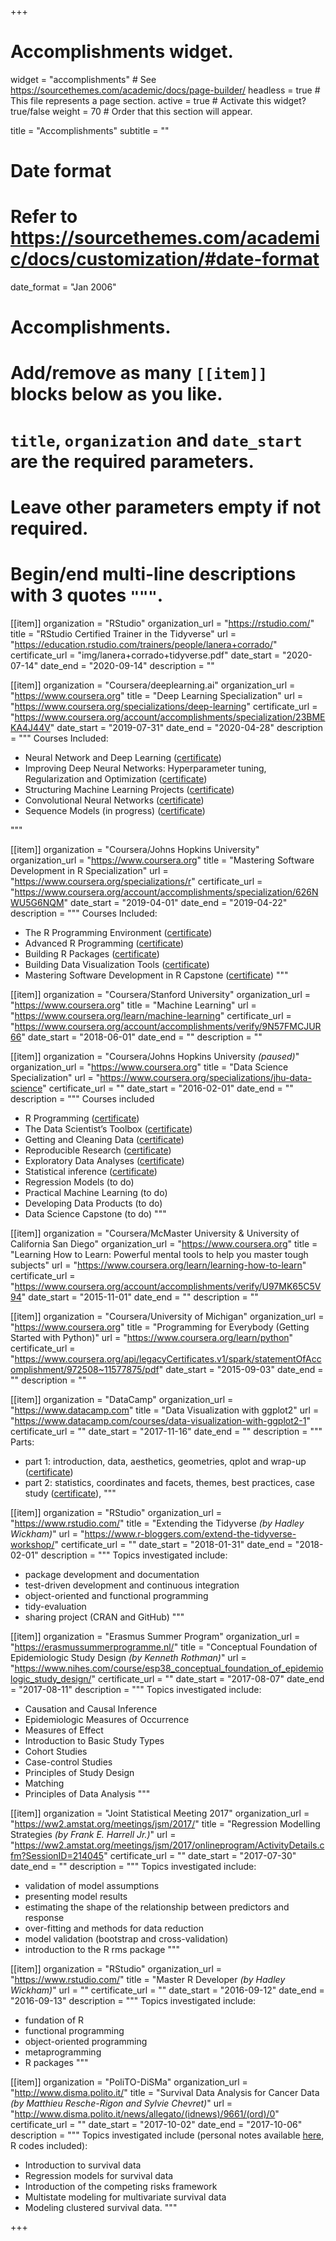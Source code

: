 +++
# Accomplishments widget.
widget = "accomplishments"  # See https://sourcethemes.com/academic/docs/page-builder/
headless = true  # This file represents a page section.
active = true  # Activate this widget? true/false
weight = 70  # Order that this section will appear.

title = "Accomplishments"
subtitle = ""

# Date format
#   Refer to https://sourcethemes.com/academic/docs/customization/#date-format
date_format = "Jan 2006"

# Accomplishments.
#   Add/remove as many `[[item]]` blocks below as you like.
#   `title`, `organization` and `date_start` are the required parameters.
#   Leave other parameters empty if not required.
#   Begin/end multi-line descriptions with 3 quotes `"""`.
[[item]]
  organization = "RStudio"
  organization_url = "https://rstudio.com/"
  title = "RStudio Certified Trainer in the Tidyverse"
  url = "https://education.rstudio.com/trainers/people/lanera+corrado/"
  certificate_url = "img/lanera+corrado+tidyverse.pdf"
  date_start = "2020-07-14"
  date_end = "2020-09-14"
  description = ""

[[item]]
  organization = "Coursera/deeplearning.ai"
  organization_url = "https://www.coursera.org"
  title = "Deep Learning Specialization"
  url = "https://www.coursera.org/specializations/deep-learning"
  certificate_url = "https://www.coursera.org/account/accomplishments/specialization/23BMEKA4J44V"
  date_start = "2019-07-31"
  date_end = "2020-04-28"
  description = """
  Courses Included:
  
  * Neural Network and Deep Learning ([certificate](https://www.coursera.org/account/accomplishments/certificate/ZAHRWGQ8Q2HN))
  * Improving Deep Neural Networks: Hyperparameter tuning, Regularization and Optimization ([certificate](https://www.coursera.org/account/accomplishments/certificate/RDWAQXXV63NN))
  * Structuring Machine Learning Projects ([certificate](https://www.coursera.org/account/accomplishments/certificate/VAKPYA43KPPC))
  * Convolutional Neural Networks ([certificate](https://www.coursera.org/account/accomplishments/certificate/Y9ATEKUZVJ8T))
  * Sequence Models (in progress) ([certificate](https://www.coursera.org/account/accomplishments/certificate/8F8M22FPPYH7))

  """



[[item]]
  organization = "Coursera/Johns Hopkins University"
  organization_url = "https://www.coursera.org"
  title = "Mastering Software Development in R Specialization"
  url = "https://www.coursera.org/specializations/r"
  certificate_url = "https://www.coursera.org/account/accomplishments/specialization/626NWU5G6NQM"
  date_start = "2019-04-01"
  date_end = "2019-04-22"
  description = """
  Courses Included:
  
  * The R Programming Environment ([certificate](https://www.coursera.org/account/accomplishments/certificate/775LAQ2QKAR4))
  * Advanced R Programming ([certificate](https://www.coursera.org/account/accomplishments/certificate/HNL7FLJBP4WU))
  * Building R Packages ([certificate](https://www.coursera.org/account/accomplishments/verify/PA6DFG9LP3A4))
  * Building Data Visualization Tools ([certificate](https://www.coursera.org/account/accomplishments/certificate/H8QVSZZTZFB3))
  * Mastering Software Development in R Capstone ([certificate](https://www.coursera.org/account/accomplishments/certificate/PAMZ34RS3NUG))
  """

[[item]]
  organization = "Coursera/Stanford University"
  organization_url = "https://www.coursera.org"
  title = "Machine Learning"
  url = "https://www.coursera.org/learn/machine-learning"
  certificate_url = "https://www.coursera.org/account/accomplishments/verify/9N57FMCJUR66"
  date_start = "2018-06-01"
  date_end = ""
  description = ""


[[item]]
  organization = "Coursera/Johns Hopkins University *(paused)*"
  organization_url = "https://www.coursera.org"
  title = "Data Science Specialization"
  url = "https://www.coursera.org/specializations/jhu-data-science"
  certificate_url = ""
  date_start = "2016-02-01"
  date_end = ""
  description = """
  Courses included
  
  * R Programming ([certificate](
https://www.coursera.org/account/accomplishments/verify/FW8R4TC7YR))
  * The Data Scientist’s Toolbox ([certificate](https://www.coursera.org/account/accomplishments/verify/3EQGB4Y8R6))
  * Getting and Cleaning Data ([certificate](https://www.coursera.org/account/accomplishments/verify/PXHVT53596))
  * Reproducible Research ([certificate](https://www.coursera.org/account/accomplishments/verify/PXHVT53596))
  * Exploratory Data Analyses ([certificate](https://www.coursera.org/account/accomplishments/verify/APMXGDCEVB))
  * Statistical inference ([certificate](https://www.coursera.org/account/accomplishments/verify/3TU69D8WCS9V))
  * Regression Models (to do)
  * Practical Machine Learning (to do)
  * Developing Data Products (to do)
  * Data Science Capstone (to do)
  """


[[item]]
  organization = "Coursera/McMaster University & University of California San Diego"
  organization_url = "https://www.coursera.org"
  title = "Learning How to Learn: Powerful mental tools to help you master tough subjects"
  url = "https://www.coursera.org/learn/learning-how-to-learn"
  certificate_url = "https://www.coursera.org/account/accomplishments/verify/U97MK65C5V94"
  date_start = "2015-11-01"
  date_end = ""
  description = ""


[[item]]
  organization = "Coursera/University of Michigan"
  organization_url = "https://www.coursera.org"
  title = "Programming for Everybody (Getting Started with Python)"
  url = "https://www.coursera.org/learn/python"
  certificate_url = "https://www.coursera.org/api/legacyCertificates.v1/spark/statementOfAccomplishment/972508~11577875/pdf"
  date_start = "2015-09-03"
  date_end = ""
  description = ""


[[item]]
  organization = "DataCamp"
  organization_url = "https://www.datacamp.com"
  title = "Data Visualization with ggplot2"
  url = "https://www.datacamp.com/courses/data-visualization-with-ggplot2-1"
  certificate_url = ""
  date_start = "2017-11-16"
  date_end = ""
  description = """
  Parts:
  
  * part 1: introduction, data, aesthetics, geometries, qplot and wrap-up ([certificate](https://www.datacamp.com/statement-of-accomplishment/course/256b904ba91c01f9d00f18395f43daa7d960aa4f))
  * part 2: statistics, coordinates and facets, themes, best practices, case study ([certificate](https://www.datacamp.com/statement-of-accomplishment/course/d1f65bf88ed9a19ab19a9484ce0c3f71d36576b9)),
  """


[[item]]
  organization = "RStudio"
  organization_url = "https://www.rstudio.com/"
  title = "Extending the Tidyverse *(by Hadley Wickham)*"
  url = "https://www.r-bloggers.com/extend-the-tidyverse-workshop/"
  certificate_url = ""
  date_start = "2018-01-31"
  date_end = "2018-02-01"
  description = """
  Topics investigated include:
  
  * package development and documentation
  * test-driven development and continuous integration
  * object-oriented and functional programming
  * tidy-evaluation
  * sharing project (CRAN and GitHub)
  """


[[item]]
  organization = "Erasmus Summer Program"
  organization_url = "https://erasmussummerprogramme.nl/"
  title = "Conceptual Foundation of Epidemiologic Study Design *(by Kenneth Rothman)*"
  url = "https://www.nihes.com/course/esp38_conceptual_foundation_of_epidemiologic_study_design/"
  certificate_url = ""
  date_start = "2017-08-07"
  date_end = "2017-08-11"
  description = """
  Topics investigated include:
  
  * Causation and Causal Inference
  * Epidemiologic Measures of Occurrence
  * Measures of Effect
  * Introduction to Basic Study Types
  * Cohort Studies
  * Case-control Studies
  * Principles of Study Design
  * Matching
  * Principles of Data Analysis
  """


[[item]]
  organization = "Joint Statistical Meeting 2017"
  organization_url = "https://ww2.amstat.org/meetings/jsm/2017/"
  title = "Regression Modelling Strategies *(by Frank E. Harrell Jr.)*"
  url = "https://ww2.amstat.org/meetings/jsm/2017/onlineprogram/ActivityDetails.cfm?SessionID=214045"
  certificate_url = ""
  date_start = "2017-07-30"
  date_end = ""
  description = """
  Topics investigated include:
  
  * validation of model assumptions
  * presenting model results
  * estimating the shape of the relationship between predictors and response 
  * over-fitting and methods for data reduction
  * model validation (bootstrap and cross-validation) 
  * introduction to the R rms package
  """


[[item]]
  organization = "RStudio"
  organization_url = "https://www.rstudio.com/"
  title = "Master R Developer *(by Hadley Wickham)*"
  url = ""
  certificate_url = ""
  date_start = "2016-09-12"
  date_end = "2016-09-13"
  description = """
  Topics investigated include:
  
  * fundation of R
  * functional programming
  * object-oriented programming
  * metaprogramming
  * R packages
  """


[[item]]
  organization = "PoliTO-DiSMa"
  organization_url = "http://www.disma.polito.it/"
  title = "Survival Data Analysis for Cancer Data *(by Matthieu Resche-Rigon and Sylvie Chevret)*"
  url = "http://www.disma.polito.it/news/allegato/(idnews)/9661/(ord)/0"
  certificate_url = ""
  date_start = "2017-10-02"
  date_end = "2017-10-06"
  description = """
  Topics investigated include (personal notes available [here](https://corradolanera.github.io/SuDACDa/), R codes included):
  
  * Introduction to survival data
  * Regression models for survival data
  * Introduction of the competing risks framework
  * Multistate modeling for multivariate survival data
  * Modeling clustered survival data.
  """


+++
